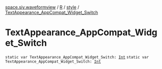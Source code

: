 [space.siy.waveformview](../../index.md) / [R](../index.md) / [style](index.md) / [TextAppearance_AppCompat_Widget_Switch](./-text-appearance_-app-compat_-widget_-switch.md)

# TextAppearance_AppCompat_Widget_Switch

`static var TextAppearance_AppCompat_Widget_Switch: `[`Int`](https://kotlinlang.org/api/latest/jvm/stdlib/kotlin/-int/index.html)
`static var TextAppearance_AppCompat_Widget_Switch: `[`Int`](https://kotlinlang.org/api/latest/jvm/stdlib/kotlin/-int/index.html)